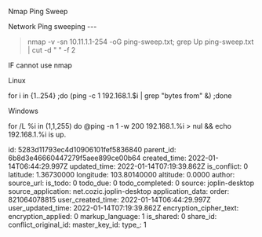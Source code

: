 Nmap Ping Sweep

Network Ping sweeping ---

> nmap -v -sn 10.11.1.1-254 -oG ping-sweep.txt;
> grep Up ping-sweep.txt | cut -d " " -f 2

IF cannot use nmap

Linux

for i in {1..254} ;do (ping -c 1 192.168.1.$i | grep "bytes from" &) ;done

Windows

for /L %i in (1,1,255) do @ping -n 1 -w 200 192.168.1.%i > nul && echo 192.168.1.%i is up.

id: 5283d11793ec4d10906101fef5836840
parent_id: 6b8d3e46660447279f5aee899ce00b64
created_time: 2022-01-14T06:44:29.997Z
updated_time: 2022-01-14T07:19:39.862Z
is_conflict: 0
latitude: 1.36730000
longitude: 103.80140000
altitude: 0.0000
author: 
source_url: 
is_todo: 0
todo_due: 0
todo_completed: 0
source: joplin-desktop
source_application: net.cozic.joplin-desktop
application_data: 
order: 821064078815
user_created_time: 2022-01-14T06:44:29.997Z
user_updated_time: 2022-01-14T07:19:39.862Z
encryption_cipher_text: 
encryption_applied: 0
markup_language: 1
is_shared: 0
share_id: 
conflict_original_id: 
master_key_id: 
type_: 1